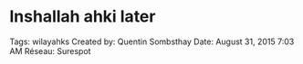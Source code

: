 # lnshallah ahki later

Tags: wilayahks
Created by: Quentin Sombsthay
Date: August 31, 2015 7:03 AM
Réseau: Surespot